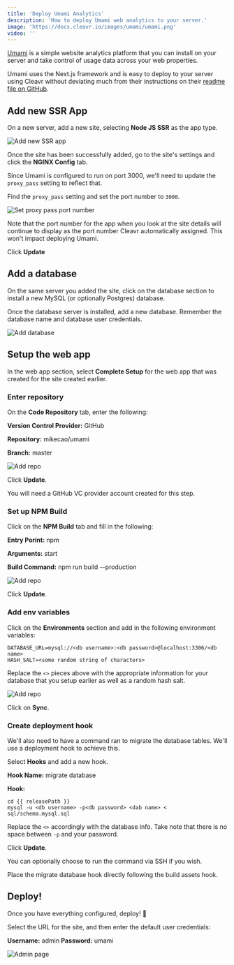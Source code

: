 ```yaml
---
title: 'Deploy Umami Analytics'
description: 'How to deploy Umami web analytics to your server.'
image: 'https://docs.cleavr.io/images/umami/umami.png'
video: ''
---
```


[Umami](https://umami.is/) is a simple website analytics platform that you can install on your server and take control of usage data across your web
properties. 

Umami uses the Next.js framework and is easy to deploy to your server using Cleavr without deviating much from their instructions on their
[readme file on GitHub](https://github.com/mikecao/umami). 

## Add new SSR App
On a new server, add a new site, selecting **Node JS SSR** as the app type. 

![Add new SSR app](/images/umami/new-ssr.png)

Once the site has been successfully added, go to the site's settings and click the **NGINX Config** tab. 

Since Umami is configured to run on port 3000, we'll need to update the `proxy_pass` setting to reflect that.

Find the `proxy_pass` setting and set the port number to `3000`.

![Set proxy pass port number](/images/umami/proxy-pass.png)

<base-info>
Note that the port number for the app when you look at the site details will continue to display as the port number Cleavr
automatically assigned. This won't impact deploying Umami. 
</base-info>

Click **Update**

## Add a database

On the same server you added the site, click on the database section to install a new MySQL (or optionally Postgres) database. 

Once the database server is installed, add a new database. Remember the database name and database user credentials. 

![Add database](/images/umami/database.png)

## Setup the web app
In the web app section, select **Complete Setup** for the web app that was created for the site created earlier. 

### Enter repository

On the **Code Repository** tab, enter the following: 

**Version Control Provider:** GitHub

**Repository:** mikecao/umami

**Branch:** master

![Add repo](/images/umami/repo.png)

Click **Update**.

<base-info>
You will need a GitHub VC provider account created for this step.
</base-info>

### Set up NPM Build

Click on the **NPM Build** tab and fill in the following: 

**Entry Porint:** npm

**Arguments:** start

**Build Command:** npm run build --production

![Add repo](/images/umami/entry.png)

Click **Update**.

### Add env variables

Click on the **Environments** section and add in the following environment variables: 

```
DATABASE_URL=mysql://<db username>:<db password>@localhost:3306/<db name>
HASH_SALT=<some random string of characters>
```
Replace the `<>` pieces above with the appropriate information for your database that you setup earlier as well as a random
hash salt. 

![Add repo](/images/umami/env-variables.png)

Click on **Sync**.

### Create deployment hook

We'll also need to have a command ran to migrate the database tables. We'll use a deployment hook to achieve this. 

Select **Hooks** and add a new hook. 

**Hook Name:** migrate database

**Hook:**
```
cd {{ releasePath }}
mysql -u <db username> -p<db password> <dab name> < sql/schema.mysql.sql
```

Replace the `<>` accordingly with the database info. Take note that there is no space between `-p` and your password. 

Click **Update**.

<base-info>
You can optionally choose to run the command via SSH if you wish. 
</base-info>

Place the migrate database hook directly following the build assets hook. 

## Deploy!
Once you have everything configured, deploy! 🚀

Select the URL for the site, and then enter the default user credentials: 

**Username:** admin
**Password:** umami

![Admin page](/images/umami/admin-page.png)
